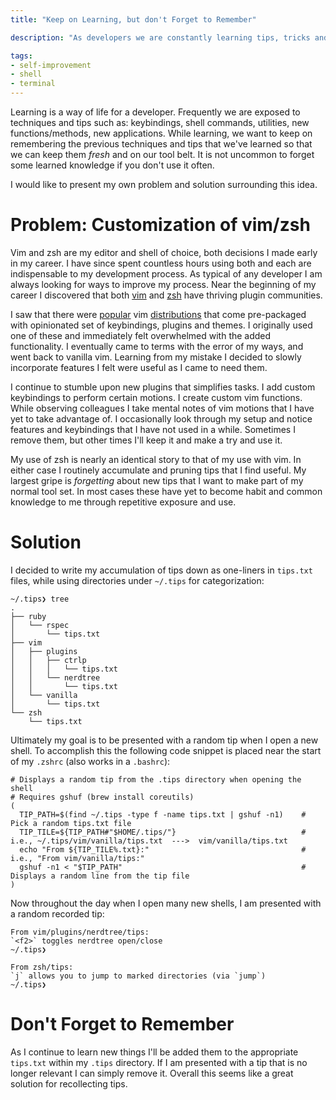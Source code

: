 ```yaml
---
title: "Keep on Learning, but don't Forget to Remember"

description: "As developers we are constantly learning tips, tricks and new ways to accomplish our work. We continue to accumulate these tips daily, but at the same time we potentially forget the less used but relevant ones. A system is presented that ensures that these tips are remembered."

tags:
- self-improvement
- shell
- terminal
---
```


Learning is a way of life for a developer. Frequently we are exposed to techniques and tips such as: keybindings, shell commands, utilities, new functions/methods, new applications. While learning, we want to keep on remembering the previous techniques and tips that we've learned so that we can keep them _fresh_ and on our tool belt. It is not uncommon to forget some learned knowledge if you don't use it often.

I would like to present my own problem and solution surrounding this idea.

# Problem: Customization of vim/zsh
Vim and zsh are my editor and shell of choice, both decisions I made early in my career. I have since spent countless hours using both and each are indispensable to my development process. As typical of any developer I am always looking for ways to improve my process. Near the beginning of my career I discovered that both [vim](http://vimawesome.com/) and [zsh](https://github.com/unixorn/awesome-zsh-plugins) have thriving plugin communities.

I saw that there were [popular](https://github.com/spf13/spf13-vim) vim [distributions](https://github.com/carlhuda/janus) that come pre-packaged with opinionated set of keybindings, plugins and themes. I originally used one of these and immediately felt overwhelmed with the added functionality. I eventually came to terms with the error of my ways, and went back to vanilla vim. Learning from my mistake I decided to slowly incorporate features I felt were useful as I came to need them.

I continue to stumble upon new plugins that simplifies tasks. I add custom keybindings to perform certain motions. I create custom vim functions. While observing colleagues I take mental notes of vim motions that I have yet to take advantage of. I occasionally look through my setup and notice features and keybindings that I have not used in a while. Sometimes I remove them, but other times I'll keep it and make a try and use it.

My use of zsh is nearly an identical story to that of my use with vim. In either case I routinely accumulate and pruning tips that I find useful. My largest gripe is _forgetting_ about new tips that I want to make part of my normal tool set. In most cases these have yet to become habit and common knowledge to me through repetitive exposure and use.

# Solution
I decided to write my accumulation of tips down as one-liners in `tips.txt` files, while using directories under `~/.tips` for categorization:

```
~/.tips❯ tree
.
├── ruby
│   └── rspec
│       └── tips.txt
├── vim
│   ├── plugins
│   │   ├── ctrlp
│   │   │   └── tips.txt
│   │   └── nerdtree
│   │       └── tips.txt
│   └── vanilla
│       └── tips.txt
└── zsh
    └── tips.txt
```

Ultimately my goal is to be presented with a random tip when I open a new shell. To accomplish this the following code snippet is placed near the start of my `.zshrc` (also works in a `.bashrc`):

```
# Displays a random tip from the .tips directory when opening the shell
# Requires gshuf (brew install coreutils)
(
  TIP_PATH=$(find ~/.tips -type f -name tips.txt | gshuf -n1)    # Pick a random tips.txt file
  TIP_TILE=${TIP_PATH#"$HOME/.tips/"}                            # i.e., ~/.tips/vim/vanilla/tips.txt  --->  vim/vanilla/tips.txt
  echo "From ${TIP_TILE%.txt}:"                                  # i.e., "From vim/vanilla/tips:"
  gshuf -n1 < "$TIP_PATH"                                        # Displays a random line from the tip file
)
```

Now throughout the day when I open many new shells, I am presented with a random recorded tip:

```
From vim/plugins/nerdtree/tips:
`<f2>` toggles nerdtree open/close
~/.tips❯
```

```
From zsh/tips:
`j` allows you to jump to marked directories (via `jump`)
~/.tips❯
```

# Don't Forget to Remember
As I continue to learn new things I'll be added them to the appropriate `tips.txt` within my `.tips` directory. If I am presented with a tip that is no longer relevant I can simply remove it. Overall this seems like a great solution for recollecting tips.
